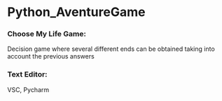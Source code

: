 # Python_AventureGame

### Choose My Life Game:
Decision game  where several different ends can be obtained taking into account the previous answers

### Text Editor: 
VSC, Pycharm
